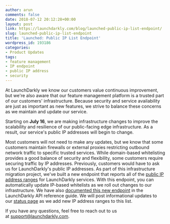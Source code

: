 ```yaml
---
author: arun
comments: false
date: 2018-07-12 20:12:28+00:00
layout: post
link: https://launchdarkly.com/blog/launched-public-ip-list-endpoint/
slug: launched-public-ip-list-endpoint
title: 'Launched: Public IP List Endpoint'
wordpress_id: 193186
categories:
- Product Updates
tags:
- feature management
- IP endpoint
- public IP address
- security
---
```


At LaunchDarkly we know our customers value continuous improvement, but we're also aware that our feature management platform is a trusted part of our customers' infrastructure. Because security and service availability are just as important as new features, we strive to balance these concerns as we maintain and update our service.

Starting on **July 16**, we are making infrastructure changes to improve the scalability and resilience of our public-facing edge infrastructure. As a result, our service's public IP addresses will begin to change.

Most customers will not need to make any updates, but we know that some customers maintain firewalls or external proxies restricting outbound network traffic to specific trusted services. While domain-based whitelisting provides a good balance of security and flexibility, some customers require securing traffic by IP addresses. Previously, customers would have to ask us for LaunchDarkly's public IP addresses. As part of this infrastructure migration project, we've built a new endpoint that reports all of the [public IP address ranges](https://app.launchdarkly.com/api/v2/public-ip-list) for LaunchDarkly services. With this endpoint, you can automatically update IP-based whitelists as we roll out changes to our infrastructure. We have also [documented this new endpoint](https://apidocs.launchdarkly.com/docs/public-ip-list) in the LaunchDarkly API reference guide. We will post informational updates to our [status page](https://status.launchdarkly.com/) as we add new IP address ranges to this list.

If you have any questions, feel free to reach out to us at [support@launchdarkly.com](mailto:support@launchdarkly.com).
